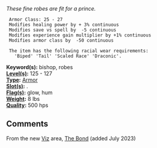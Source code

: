 *These fine robes are fit for a prince.*  

` Armor Class: 25 - 27`  
` Modifies healing power by + 3% continuous`  
` Modifies save vs spell by  -5 continuous`  
` Modifies experience gain multiplier by +1% continuous`  
` Modifies armor class by  -50 continuous`

` The item has the following racial wear requirements:`  
`   'Biped' 'Tail' 'Scaled Race' 'Draconic'.`

**Keyword(s):** bishop, robes  
**[Level(s)](Object_Level "wikilink"):** 125 - 127  
**[Type](:Category:_Object_Types "wikilink"):**
[Armor](:Category:_Armor "wikilink")  
**[Slot(s)](Object_Slots "wikilink"):** <worn on body>.  
**[Flag(s)](:Category:_Object_Flags "wikilink"):** glow, hum  
**[Weight](Object_Weight "wikilink"):** 8 lbs  
**[Quality](Object_Quality "wikilink"):** 500 hps  

## Comments

From the new [Viz](:Category:_Viziers "wikilink") area, [The
Bond](:Category:The_Bond "wikilink") (added July 2023)
